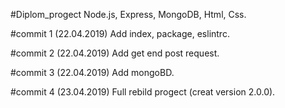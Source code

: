 #Diplom_progect
Node.js, Express, MongoDB, Html, Css.

#commit 1 (22.04.2019)
Add index, package, eslintrc.

#commit 2 (22.04.2019)
Add get end post request.

#commit 3 (22.04.2019)
Add mongoBD.

#commit 4 (23.04.2019)
Full rebild progect (creat version 2.0.0). 